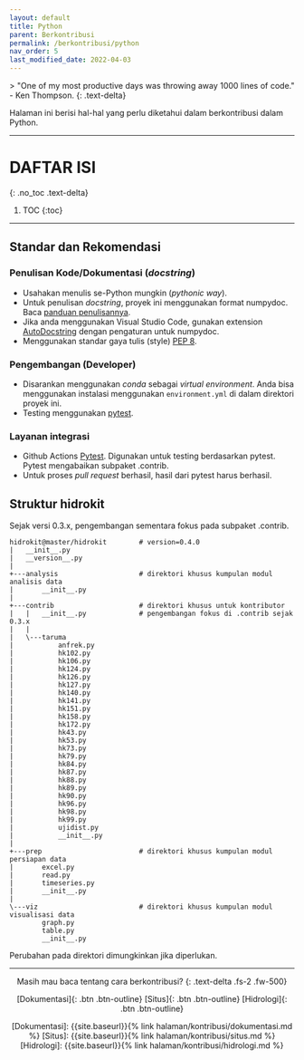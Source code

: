 ```yaml
---
layout: default
title: Python
parent: Berkontribusi
permalink: /berkontribusi/python
nav_order: 5
last_modified_date: 2022-04-03
---
```

<div align="justify" markdown="1">
> "One of my most productive days was throwing away 1000 lines of code." - Ken Thompson.
{: .text-delta}
</div>

Halaman ini berisi hal-hal yang perlu diketahui dalam berkontribusi dalam Python.

---

# DAFTAR ISI
{: .no_toc .text-delta}

1. TOC
{:toc}

---

## Standar dan Rekomendasi

### Penulisan Kode/Dokumentasi (_docstring_)
- Usahakan menulis se-Python mungkin (*pythonic way*). 
- Untuk penulisan _docstring_, proyek ini menggunakan format numpydoc. Baca [panduan penulisannya](https://numpydoc.readthedocs.io/en/latest/format.html).
- Jika anda menggunakan Visual Studio Code, gunakan extension [AutoDocstring](https://marketplace.visualstudio.com/items?itemName=njpwerner.autodocstring) dengan pengaturan untuk numpydoc.
- Menggunakan standar gaya tulis (style) [PEP 8](https://www.python.org/dev/peps/pep-0008/). 

### Pengembangan (Developer)
- Disarankan menggunakan _conda_ sebagai _virtual environment_. Anda bisa menggunakan instalasi menggunakan `environment.yml` di dalam direktori proyek ini.
- Testing menggunakan [pytest](https://docs.pytest.org/en/latest/).

### Layanan integrasi
- Github Actions [Pytest](https://github.com/hidrokit/hidrokit/actions/workflows/pytest-ci.yml). Digunakan untuk testing berdasarkan pytest. Pytest mengabaikan subpaket .contrib.
- Untuk proses _pull request_ berhasil, hasil dari pytest harus berhasil. 

## Struktur hidrokit

Sejak versi 0.3.x, pengembangan sementara fokus pada subpaket .contrib.

```
hidrokit@master/hidrokit        # version=0.4.0
|   __init__.py
|   __version__.py
|
+---analysis                    # direktori khusus kumpulan modul analisis data
|       __init__.py
|
+---contrib                     # direktori khusus untuk kontributor
|   |   __init__.py             # pengembangan fokus di .contrib sejak 0.3.x
|   |
|   \---taruma
|           anfrek.py
|           hk102.py
|           hk106.py
|           hk124.py
|           hk126.py
|           hk127.py
|           hk140.py
|           hk141.py
|           hk151.py
|           hk158.py
|           hk172.py
|           hk43.py
|           hk53.py
|           hk73.py
|           hk79.py
|           hk84.py
|           hk87.py
|           hk88.py
|           hk89.py
|           hk90.py
|           hk96.py
|           hk98.py
|           hk99.py
|           ujidist.py
|           __init__.py
|
+---prep                        # direktori khusus kumpulan modul persiapan data
|       excel.py
|       read.py
|       timeseries.py
|       __init__.py
|
\---viz                         # direktori khusus kumpulan modul visualisasi data
        graph.py
        table.py
        __init__.py
```

Perubahan pada direktori dimungkinkan jika diperlukan. 

---
<div align="center" markdown="1">
Masih mau baca tentang cara berkontribusi? 
{: .text-delta .fs-2 .fw-500}

[Dokumentasi]{: .btn .btn-outline}
[Situs]{: .btn .btn-outline}
[Hidrologi]{: .btn .btn-outline}

<!-- LINK -->
[Dokumentasi]:  {{site.baseurl}}{% link halaman/kontribusi/dokumentasi.md %}
[Situs]:        {{site.baseurl}}{% link halaman/kontribusi/situs.md %}
[Hidrologi]:    {{site.baseurl}}{% link halaman/kontribusi/hidrologi.md %}

</div>